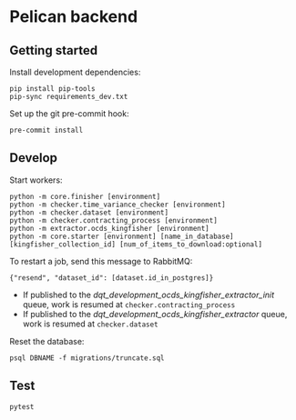 # Pelican backend

## Getting started

Install development dependencies:

```shell
pip install pip-tools
pip-sync requirements_dev.txt
```

Set up the git pre-commit hook:

```shell
pre-commit install
```

## Develop

Start workers:

```shell
python -m core.finisher [environment]
python -m checker.time_variance_checker [environment]
python -m checker.dataset [environment]
python -m checker.contracting_process [environment]
python -m extractor.ocds_kingfisher [environment]
python -m core.starter [environment] [name_in_database] [kingfisher_collection_id] [num_of_items_to_download:optional]
```

To restart a job, send this message to RabbitMQ:

```
{"resend", "dataset_id": [dataset.id_in_postgres]}
```

* If published to the *dqt_development_ocds_kingfisher_extractor_init* queue, work is resumed at `checker.contracting_process`
* If published to the *dqt_development_ocds_kingfisher_extractor* queue, work is resumed at `checker.dataset`

Reset the database:

```shell
psql DBNAME -f migrations/truncate.sql
```

## Test

```shell
pytest
```
